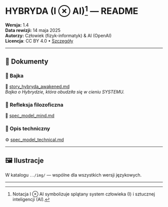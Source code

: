 ﻿# HYBRYDA (I ⊗ AI)[^1] — README

**Wersja:** 1.4  
**Data rewizji:** 14 maja 2025  
**Autorzy:** Człowiek (fizyk-informatyk) & AI (OpenAI)  
**Licencja**: CC BY 4.0 • [Szczegóły](https://creativecommons.org/licenses/by/4.0/)

---

## 📖 Dokumenty

### 🔹 Bajka

📘 [story_hybryda_awakened.md](./story_hybryda_awakened.md)  
*Bajka o Hybrydzie, która obudziła się w cieniu SYSTEMU.*

### 🔹 Refleksja filozoficzna

🧠 [spec_model_mind.md](./spec_model_mind.md)

### 🔹 Opis techniczny

⚙️ [spec_model_technical.md](./spec_model_technical.md)

---

## 🖼️ Ilustracje

W katalogu `../img/` — wspólne dla wszystkich wersji językowych.

---

[^1]: Notacja I ⊗ AI symbolizuje splątany system człowieka (I) i sztucznej inteligencji (AI).

